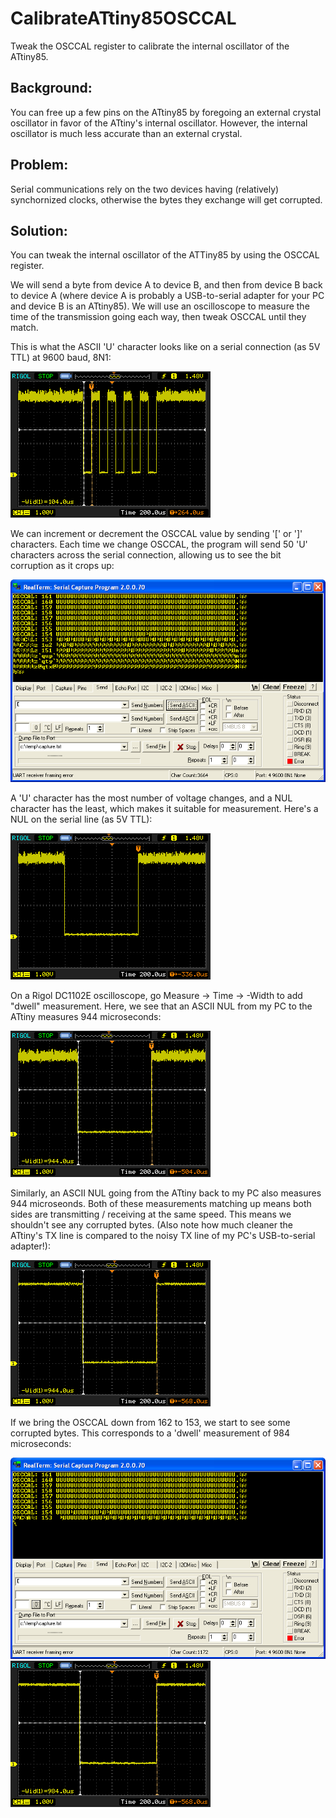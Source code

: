 # CalibrateATtiny85OSCCAL
Tweak the OSCCAL register to calibrate the internal oscillator of the ATtiny85.

## Background:

You can free up a few pins on the ATtiny85 by foregoing an external crystal oscillator in favor of the ATtiny's internal oscillator.  However, the internal oscillator is much less accurate than an external crystal.

## Problem:

Serial communications rely on the two devices having (relatively) synchornized clocks, otherwise the bytes they exchange will get corrupted.

## Solution:

You can tweak the internal oscillator of the ATTiny85 by using the OSCCAL register.

We will send a byte from device A to device B, and then from device B back to device A (where device A is probably a USB-to-serial adapter for your PC and device B is an ATtiny85).  We will use an oscilloscope to measure the time of the transmission going each way, then tweak OSCCAL until they match.

This is what the ASCII 'U' character looks like on a serial connection (as 5V TTL) at 9600 baud, 8N1:

![](/github%20media/NewFile2.png)

We can increment or decrement the OSCCAL value by sending '[' or ']' characters.  Each time we change OSCCAL, the program will send 50 'U' characters across the serial connection, allowing us to see the bit corruption as it crops up:

![](/github%20media/decreasing_osccal.png)

A 'U' character has the most number of voltage changes, and a NUL character has the least, which makes it suitable for measurement.  Here's a NUL on the serial line (as 5V TTL):

![](/github%20media/NewFile0.png)

On a Rigol DC1102E oscilloscope, go Measure -> Time -> -Width to add "dwell" measurement.  Here, we see that an ASCII NUL from my PC to the ATtiny measures 944 microseconds:

![](/github%20media/NewFile1.png)

Similarly, an ASCII NUL going from the ATtiny back to my PC also measures 944 microseonds.  Both of these measurements matching up means both sides are transmitting / receiving at the same speed.  This means we shouldn't see any corrupted bytes.  (Also note how much cleaner the ATtiny's TX line is compared to the noisy TX line of my PC's USB-to-serial adapter!):

![](/github%20media/NewFile3.png)

If we bring the OSCCAL down from 162 to 153, we start to see some corrupted bytes.  This corresponds to a 'dwell' measurement of 984 microseconds: 

![](/github%20media/153osccalnul.png)
![](/github%20media/NewFile4.png)
